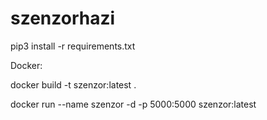 # szenzorhazi

pip3 install -r requirements.txt

Docker:

  docker build -t szenzor:latest .
  
  docker run --name szenzor -d -p 5000:5000 szenzor:latest

